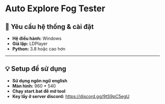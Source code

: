 # Auto Explore Fog Tester
## 🔧 Yêu cầu hệ thống & cài đặt

- **Hệ điều hành:** Windows 
- **Giả lập:** LDPlayer
- **Python:** 3.8 hoặc cao hơn

---

## 💡 Setup để sử dụng

- **Sử dụng ngôn ngữ english**
- **Màn hình:** 960 * 540
- **Chạy start.bat để mở tool**
- **Key lấy ở server discord:** https://discord.gg/9tS9pC5egU



